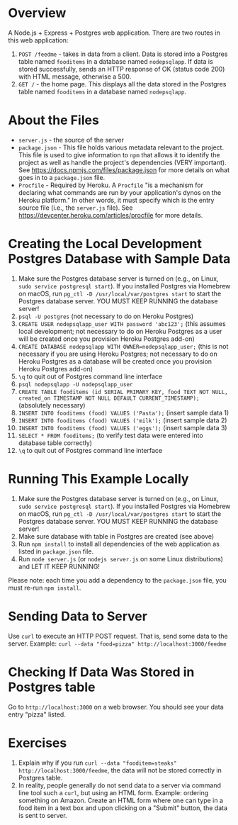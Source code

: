 # Overview
A Node.js + Express + Postgres web application.  There are two routes in this web application:

1. `POST /feedme` - takes in data from a client.  Data is stored into a Postgres table named `fooditems` in a database named `nodepsqlapp`.  If data is stored successfully, sends an HTTP response of OK (status code 200) with HTML message, otherwise a 500. 
2. `GET /` - the home page.  This displays all the data stored in the Postgres table named `fooditems` in a database named `nodepsqlapp`.

# About the Files
* `server.js` - the source of the server
* `package.json` -  This file holds various metadata relevant to the project. This file is used to give information to `npm` that allows it to identify the project as well as handle the project's dependencies (VERY important).  See https://docs.npmjs.com/files/package.json for more details on what goes in to a `package.json` file.
* `Procfile` - Required by Heroku.  A `Procfile` "is a mechanism for declaring what commands are run by your application's dynos on the Heroku platform."  In other words, it must specify which is the entry source file (i.e., the `server.js` file).  See https://devcenter.heroku.com/articles/procfile for more details.

# Creating the Local Development Postgres Database with Sample Data
1. Make sure the Postgres database server is turned on (e.g., on Linux, `sudo service postgresql start`).  If you installed Postgres via Homebrew on macOS, run `pg_ctl -D /usr/local/var/postgres start` to start the Postgres database server.  YOU MUST KEEP RUNNING the database server!
2. `psql -U postgres` (not necessary to do on Heroku Postgres)
3. `CREATE USER nodepsqlapp_user WITH password 'abc123';` (this assumes local development; not necessary to do on Heroku Postgres as a user will be created once you provision Heroku Postgres add-on)
4. `CREATE DATABASE nodepsqlapp WITH OWNER=nodepsqlapp_user;` (this is not necessary if you are using Heroku Postgres; not necessary to do on Heroku Postgres as a database will be created once you provision Heroku Postgres add-on)
5. `\q` to quit out of Postgres command line interface
6. `psql nodepsqlapp -U nodepsqlapp_user`
7. `CREATE TABLE fooditems (id SERIAL PRIMARY KEY, food TEXT NOT NULL, created_on TIMESTAMP NOT NULL DEFAULT CURRENT_TIMESTAMP);` (absolutely necessary)
8. `INSERT INTO fooditems (food) VALUES ('Pasta');` (insert sample data 1)
9. `INSERT INTO fooditems (food) VALUES ('milk');` (insert sample data 2)
10. `INSERT INTO fooditems (food) VALUES ('eggs');` (insert sample data 3)
11. `SELECT * FROM fooditems;` (to verify test data were entered into database table correctly)
12. `\q` to quit out of Postgres command line interface

# Running This Example Locally
1. Make sure the Postgres database server is turned on (e.g., on Linux, `sudo service postgresql start`).  If you installed Postgres via Homebrew on macOS, run `pg_ctl -D /usr/local/var/postgres start` to start the Postgres database server.  YOU MUST KEEP RUNNING the database server!
2. Make sure database with table in Postgres are created (see above)
3. Run `npm install` to install all dependencies of the web application as listed in `package.json` file.
4. Run `node server.js` (or `nodejs server.js` on some Linux distributions) and LET IT KEEP RUNNING!

Please note: each time you add a dependency to the `package.json` file, you must re-run `npm install`.

# Sending Data to Server
Use `curl` to execute an HTTP POST request.  That is, send some data to the server.  Example: `curl --data "food=pizza" http://localhost:3000/feedme`

# Checking If Data Was Stored in Postgres table
Go to `http://localhost:3000` on a web browser.  You should see your data entry "pizza" listed.

# Exercises
1. Explain why if you run `curl --data "fooditem=steaks" http://localhost:3000/feedme`, the data will not be stored correctly in Postgres table.
2. In reality, people generally do not send data to a server via command line tool such a `curl`, but using an HTML form.  Example: ordering something on Amazon.  Create an HTML form where one can type in a food item in a text box and upon clicking on a "Submit" button, the data is sent to server.